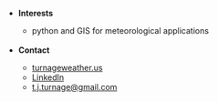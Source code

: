 <ul>
  <li><b>Interests</b></li>
    <ul>
      <li>python and GIS for meteorological applications</li>
  </ul>
  <br>
  <li><b>Contact</b></li>
    <ul>
      <li><a href="https://turnageweather.us" target="_blank">turnageweather.us</a></li>
      <li><a href="https://www.linkedin.com/in/t-j-turnage-03698329/" target="_blank">LinkedIn</a></li>
      <li><a href = "mailto: t.j.turnage@gmail.com">t.j.turnage@gmail.com</a>
    </ul>
</ul>

